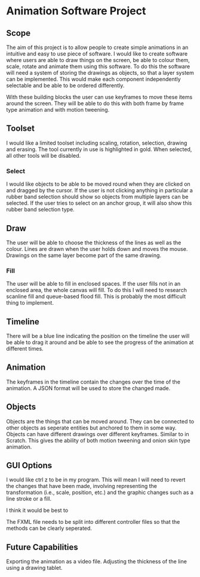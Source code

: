 # Animation Software Project

## Scope

The aim of this project is to allow people to create simple animations in an intuitive and easy to use piece of software. I would like to create software where users are able to draw things on the screen, be able to colour them, scale, rotate and animate them using this software. To do this the software will need a system of storing the drawings as objects, so that a layer system can be implemented. This would make each component independently selectable and be able to be ordered differently.

With these building blocks the user can use keyframes to move these items around the screen. They will be able to do this with both frame by frame type animation and with motion tweening. 
## Toolset

I would like a limited toolset including scaling, rotation, selection, drawing and erasing. The tool currently in use is highlighted in gold. When selected, all other tools will be disabled. 
### Select
I would like objects to be able to be moved round when they are clicked on and dragged by the cursor. If the user is not clicking anything in particular a rubber band selection should show so objects from multiple layers can be selected. If the user tries to select on an anchor group, it will also show this rubber band selection type. 
## Draw
The user will be able to choose the thickness of the lines as well as the colour. Lines are drawn when the user holds down and moves the mouse. Drawings on the same layer become part of the same drawing.
### Fill
The user will be able to fill in enclosed spaces. If the user fills not in an enclosed area, the whole canvas will fill. To do this I will need to research scanline fill and queue-based flood fill. This is probably the most difficult thing to implement.
## Timeline
There will be a blue line indicating the position on the timeline the user will be able to drag it around and be able to see the progress of the animation at different times. 

## Animation
The keyframes in the timeline contain the changes over the time of the animation. A JSON format will be used to store the changed made. 

## Objects

Objects are the things that can be moved around. They can be connected to other objects as seperate entities but anchored to them in some way. Objects can have different drawings over different keyframes. Similar to in Scratch. This gives the ability of both motion tweening and onion skin type animation.

## GUI Options

I would like ctrl z to be in my program. This will mean I will need to revert the changes that have been made, involving representing the transformation (i.e., scale, position, etc.) and the graphic changes such as a line stroke or a fill.

I think it would be best to

The FXML file needs to be split into different controller files so that the methods can be clearly seperated. 

## Future Capabilities
Exporting the animation as a video file. Adjusting the thickness of the line using a drawing tablet.